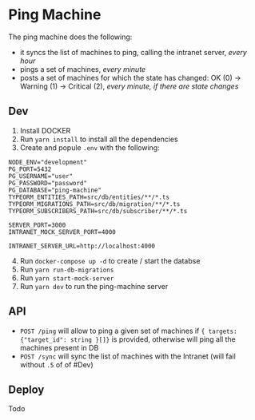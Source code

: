 # Ping Machine

The ping machine does the following:

- it syncs the list of machines to ping, calling the intranet server, _every hour_
- pings a set of machines, _every minute_
- posts a set of machines for which the state has changed: OK (0) -> Warning (1) -> Critical (2), _every minute, if there are state changes_

## Dev

1. Install DOCKER
2. Run `yarn install` to install all the dependencies
3. Create and popule `.env` with the following:

```
NODE_ENV="development"
PG_PORT=5432
PG_USERNAME="user"
PG_PASSWORD="password"
PG_DATABASE="ping-machine"
TYPEORM_ENTITIES_PATH=src/db/entities/**/*.ts
TYPEORM_MIGRATIONS_PATH=src/db/migration/**/*.ts
TYPEORM_SUBSCRIBERS_PATH=src/db/subscriber/**/*.ts

SERVER_PORT=3000
INTRANET_MOCK_SERVER_PORT=4000

INTRANET_SERVER_URL=http://localhost:4000
```

4. Run `docker-compose up -d` to create / start the databse
5. Run `yarn run-db-migrations`
6. Run `yarn start-mock-server`
7. Run `yarn dev` to run the ping-machine server

## API

- `POST /ping` will allow to ping a given set of machines if `{ targets: {"target_id": string }[]}` is provided, otherwise will ping all the machines present in DB
- `POST /sync` will sync the list of machines with the Intranet (will fail without `.5` of of #Dev)

## Deploy

Todo
